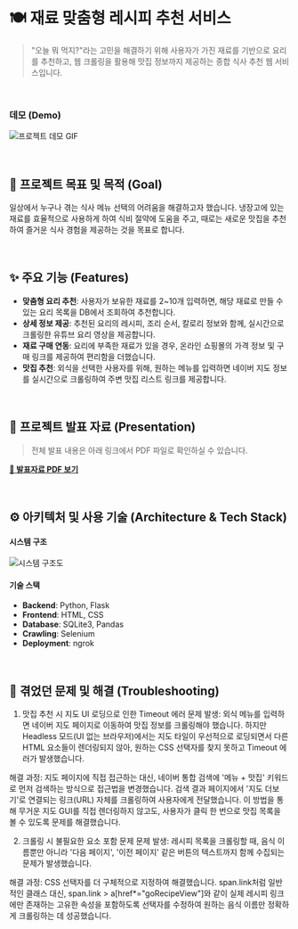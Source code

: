# 🍽️ 재료 맞춤형 레시피 추천 서비스

> "오늘 뭐 먹지?"라는 고민을 해결하기 위해 사용자가 가진 재료를 기반으로 요리를 추천하고, 웹 크롤링을 활용해 맛집 정보까지 제공하는 종합 식사 추천 웹 서비스입니다.

<br>

### **데모 (Demo)**
![프로젝트 데모 GIF](https://github.com/user-attachments/assets/89b55170-621a-4ffa-bfc5-85cda4a4ab53)

<br>

## **🎯 프로젝트 목표 및 목적 (Goal)**
일상에서 누구나 겪는 식사 메뉴 선택의 어려움을 해결하고자 했습니다. 냉장고에 있는 재료를 효율적으로 사용하게 하여 식비 절약에 도움을 주고, 때로는 새로운 맛집을 추천하여 즐거운 식사 경험을 제공하는 것을 목표로 합니다.

<br>

## **✨ 주요 기능 (Features)**
- **맞춤형 요리 추천**: 사용자가 보유한 재료를 2~10개 입력하면, 해당 재료로 만들 수 있는 요리 목록을 DB에서 조회하여 추천합니다.
- **상세 정보 제공**: 추천된 요리의 레시피, 조리 순서, 칼로리 정보와 함께, 실시간으로 크롤링한 유튜브 요리 영상을 제공합니다.
- **재료 구매 연동**: 요리에 부족한 재료가 있을 경우, 온라인 쇼핑몰의 가격 정보 및 구매 링크를 제공하여 편리함을 더했습니다.
- **맛집 추천**: 외식을 선택한 사용자를 위해, 원하는 메뉴를 입력하면 네이버 지도 정보를 실시간으로 크롤링하여 주변 맛집 리스트 링크를 제공합니다.

<br>

## **🚀 프로젝트 발표 자료 (Presentation)**
> 전체 발표 내용은 아래 링크에서 PDF 파일로 확인하실 수 있습니다.

**[📄 발표자료 PDF 보기](.docs/python_mini_project_ppt_pdf.pdf)**

<br>

## **⚙️ 아키텍처 및 사용 기술 (Architecture & Tech Stack)**

#### **시스템 구조**
![시스템 구조도](URL)



#### **기술 스택**
- **Backend**: Python, Flask
- **Frontend**: HTML, CSS
- **Database**: SQLite3, Pandas
- **Crawling**: Selenium
- **Deployment**: ngrok

<br>

## **🤔 겪었던 문제 및 해결 (Troubleshooting)**
1. 맛집 추천 시 지도 UI 로딩으로 인한 Timeout 에러
문제 발생: 외식 메뉴를 입력하면 네이버 지도 페이지로 이동하여 맛집 정보를 크롤링해야 했습니다. 하지만 Headless 모드(UI 없는 브라우저)에서는 지도 타일이 우선적으로 로딩되면서 다른 HTML 요소들이 렌더링되지 않아, 원하는 CSS 선택자를 찾지 못하고 Timeout 에러가 발생했습니다.

해결 과정: 지도 페이지에 직접 접근하는 대신, 네이버 통합 검색에 '메뉴 + 맛집' 키워드로 먼저 검색하는 방식으로 접근법을 변경했습니다. 검색 결과 페이지에서 '지도 더보기'로 연결되는 링크(URL) 자체를 크롤링하여 사용자에게 전달했습니다. 이 방법을 통해 무거운 지도 GUI를 직접 렌더링하지 않고도, 사용자가 클릭 한 번으로 맛집 목록을 볼 수 있도록 문제를 해결했습니다.

2. 크롤링 시 불필요한 요소 포함 문제
문제 발생: 레시피 목록을 크롤링할 때, 음식 이름뿐만 아니라 '다음 페이지', '이전 페이지' 같은 버튼의 텍스트까지 함께 수집되는 문제가 발생했습니다.

해결 과정: CSS 선택자를 더 구체적으로 지정하여 해결했습니다. span.link처럼 일반적인 클래스 대신, span.link > a[href*="goRecipeView"]와 같이 실제 레시피 링크에만 존재하는 고유한 속성을 포함하도록 선택자를 수정하여 원하는 음식 이름만 정확하게 크롤링하는 데 성공했습니다.
